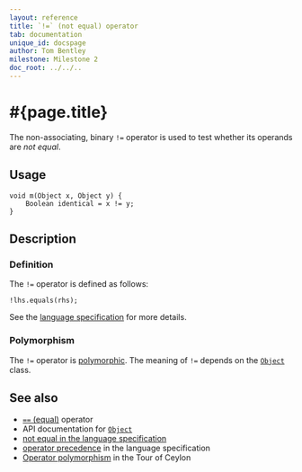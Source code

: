 ```yaml
---
layout: reference
title: `!=` (not equal) operator
tab: documentation
unique_id: docspage
author: Tom Bentley
milestone: Milestone 2
doc_root: ../../..
---
```


# #{page.title}

The non-associating, binary `!=` operator is used to test whether its operands 
are *not equal*.

## Usage 

    void m(Object x, Object y) {
        Boolean identical = x != y;
    }

## Description

### Definition

The `!=` operator is defined as follows:

<!-- check:none -->
    !lhs.equals(rhs);

See the [language specification](#{page.doc_root}/#{site.urls.spec_relative}#equalitycomparison) for more details.

### Polymorphism

The `!=` operator is [polymorphic](#{page.doc_root}/reference/operator/operator-polymorphism). 
The meaning of `!=` depends on the 
[`Object`](#{page.doc_root}/api/ceylon/language/class_Object.html) class.

## See also

* [`==` (equal)](../equal) operator
* API documentation for [`Object`](#{page.doc_root}/api/ceylon/language/class_Object.html)
* [not equal in the language specification](#{page.doc_root}/#{site.urls.spec_relative}#equalitycomparison)
* [operator precedence](#{page.doc_root}/#{site.urls.spec_relative}#operatorprecedence) in the 
  language specification
* [Operator polymorphism](#{page.doc_root}/tour/language-module/#operator_polymorphism) 
  in the Tour of Ceylon

